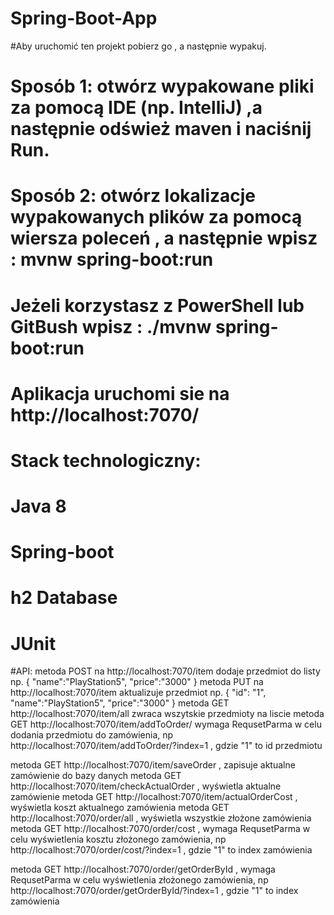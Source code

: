 # Spring-Boot-App
#Aby uruchomić ten projekt pobierz go , a następnie wypakuj.
# Sposób 1: otwórz wypakowane pliki za pomocą  IDE (np. IntelliJ) ,a następnie odśwież maven i naciśnij Run.
# Sposób 2: otwórz lokalizacje wypakowanych plików za pomocą wiersza poleceń , a następnie wpisz : mvnw spring-boot:run
# Jeżeli korzystasz z PowerShell lub GitBush wpisz : ./mvnw spring-boot:run
# Aplikacja uruchomi sie na http://localhost:7070/

# Stack technologiczny:
# Java 8
# Spring-boot
# h2 Database
# JUnit

#API:
 metoda POST na http://localhost:7070/item    dodaje przedmiot do listy np.
 {
   "name":"PlayStation5",
   "price":"3000"
}
metoda PUT na http://localhost:7070/item    aktualizuje  przedmiot np.
 {
   "id": "1",
   "name":"PlayStation5",
   "price":"3000"
}
metoda GET http://localhost:7070/item/all zwraca wszytskie przedmioty na liscie
metoda GET http://localhost:7070/item/addToOrder/   wymaga RequsetParma w celu dodania przedmiotu do zamówienia, np
http://localhost:7070/item/addToOrder/?index=1 , gdzie "1" to id przedmiotu

metoda GET http://localhost:7070/item/saveOrder  , zapisuje aktualne zamówienie do bazy danych
metoda GET http://localhost:7070/item/checkActualOrder   , wyświetla aktualne zamówienie
metoda GET http://localhost:7070/item/actualOrderCost  , wyświetla koszt aktualnego zamówienia
metoda GET http://localhost:7070/order/all  , wyświetla wszystkie złożone zamówienia
metoda GET http://localhost:7070/order/cost   , wymaga RequsetParma w celu wyświetlenia kosztu złożonego zamówienia, np
http://localhost:7070/order/cost/?index=1 , gdzie "1" to index zamówienia

metoda GET http://localhost:7070/order/getOrderById  , wymaga RequsetParma w celu wyświetlenia złożonego zamówienia, np
http://localhost:7070/order/getOrderById/?index=1 , gdzie "1" to index zamówienia
